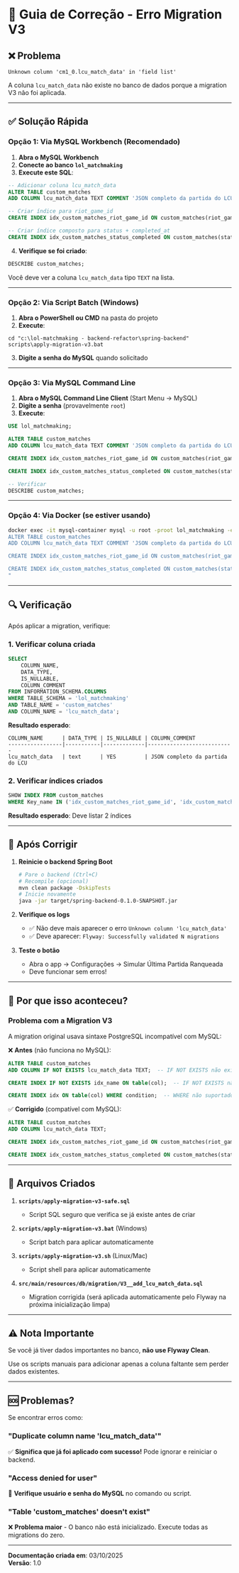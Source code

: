 # 🔧 Guia de Correção - Erro Migration V3

## ❌ Problema

```
Unknown column 'cm1_0.lcu_match_data' in 'field list'
```

A coluna `lcu_match_data` não existe no banco de dados porque a migration V3 não foi aplicada.

---

## ✅ Solução Rápida

### Opção 1: Via MySQL Workbench (Recomendado)

1. **Abra o MySQL Workbench**
2. **Conecte ao banco `lol_matchmaking`**
3. **Execute este SQL**:

```sql
-- Adicionar coluna lcu_match_data
ALTER TABLE custom_matches 
ADD COLUMN lcu_match_data TEXT COMMENT 'JSON completo da partida do LCU';

-- Criar índice para riot_game_id
CREATE INDEX idx_custom_matches_riot_game_id ON custom_matches(riot_game_id);

-- Criar índice composto para status + completed_at
CREATE INDEX idx_custom_matches_status_completed ON custom_matches(status, completed_at);
```

4. **Verifique se foi criado**:

```sql
DESCRIBE custom_matches;
```

Você deve ver a coluna `lcu_match_data` tipo `TEXT` na lista.

---

### Opção 2: Via Script Batch (Windows)

1. **Abra o PowerShell ou CMD** na pasta do projeto
2. **Execute**:

```batch
cd "c:\lol-matchmaking - backend-refactor\spring-backend"
scripts\apply-migration-v3.bat
```

3. **Digite a senha do MySQL** quando solicitado

---

### Opção 3: Via MySQL Command Line

1. **Abra o MySQL Command Line Client** (Start Menu → MySQL)
2. **Digite a senha** (provavelmente `root`)
3. **Execute**:

```sql
USE lol_matchmaking;

ALTER TABLE custom_matches 
ADD COLUMN lcu_match_data TEXT COMMENT 'JSON completo da partida do LCU';

CREATE INDEX idx_custom_matches_riot_game_id ON custom_matches(riot_game_id);

CREATE INDEX idx_custom_matches_status_completed ON custom_matches(status, completed_at);

-- Verificar
DESCRIBE custom_matches;
```

---

### Opção 4: Via Docker (se estiver usando)

```bash
docker exec -it mysql-container mysql -u root -proot lol_matchmaking -e "
ALTER TABLE custom_matches 
ADD COLUMN lcu_match_data TEXT COMMENT 'JSON completo da partida do LCU';

CREATE INDEX idx_custom_matches_riot_game_id ON custom_matches(riot_game_id);

CREATE INDEX idx_custom_matches_status_completed ON custom_matches(status, completed_at);
"
```

---

## 🔍 Verificação

Após aplicar a migration, verifique:

### 1. Verificar coluna criada

```sql
SELECT 
    COLUMN_NAME,
    DATA_TYPE,
    IS_NULLABLE,
    COLUMN_COMMENT
FROM INFORMATION_SCHEMA.COLUMNS
WHERE TABLE_SCHEMA = 'lol_matchmaking'
AND TABLE_NAME = 'custom_matches'
AND COLUMN_NAME = 'lcu_match_data';
```

**Resultado esperado**:

```
COLUMN_NAME      | DATA_TYPE | IS_NULLABLE | COLUMN_COMMENT
-----------------|-----------|-------------|---------------------------
lcu_match_data   | text      | YES         | JSON completo da partida do LCU
```

### 2. Verificar índices criados

```sql
SHOW INDEX FROM custom_matches 
WHERE Key_name IN ('idx_custom_matches_riot_game_id', 'idx_custom_matches_status_completed');
```

**Resultado esperado**: Deve listar 2 índices

---

## 🚀 Após Corrigir

1. **Reinicie o backend Spring Boot**

   ```bash
   # Pare o backend (Ctrl+C)
   # Recompile (opcional)
   mvn clean package -DskipTests
   # Inicie novamente
   java -jar target/spring-backend-0.1.0-SNAPSHOT.jar
   ```

2. **Verifique os logs**
   - ✅ Não deve mais aparecer o erro `Unknown column 'lcu_match_data'`
   - ✅ Deve aparecer: `Flyway: Successfully validated N migrations`

3. **Teste o botão**
   - Abra o app → Configurações → Simular Última Partida Ranqueada
   - Deve funcionar sem erros!

---

## 🤔 Por que isso aconteceu?

### Problema com a Migration V3

A migration original usava sintaxe PostgreSQL incompatível com MySQL:

❌ **Antes** (não funciona no MySQL):

```sql
ALTER TABLE custom_matches 
ADD COLUMN IF NOT EXISTS lcu_match_data TEXT;  -- IF NOT EXISTS não existe no MySQL

CREATE INDEX IF NOT EXISTS idx_name ON table(col);  -- IF NOT EXISTS não existe no MySQL

CREATE INDEX idx ON table(col) WHERE condition;  -- WHERE não suportado no MySQL
```

✅ **Corrigido** (compatível com MySQL):

```sql
ALTER TABLE custom_matches 
ADD COLUMN lcu_match_data TEXT;

CREATE INDEX idx_custom_matches_riot_game_id ON custom_matches(riot_game_id);

CREATE INDEX idx_custom_matches_status_completed ON custom_matches(status, completed_at);
```

---

## 📝 Arquivos Criados

1. **`scripts/apply-migration-v3-safe.sql`**
   - Script SQL seguro que verifica se já existe antes de criar

2. **`scripts/apply-migration-v3.bat`** (Windows)
   - Script batch para aplicar automaticamente

3. **`scripts/apply-migration-v3.sh`** (Linux/Mac)
   - Script shell para aplicar automaticamente

4. **`src/main/resources/db/migration/V3__add_lcu_match_data.sql`**
   - Migration corrigida (será aplicada automaticamente pelo Flyway na próxima inicialização limpa)

---

## ⚠️ Nota Importante

Se você já tiver dados importantes no banco, **não use Flyway Clean**.

Use os scripts manuais para adicionar apenas a coluna faltante sem perder dados existentes.

---

## 🆘 Problemas?

Se encontrar erros como:

### "Duplicate column name 'lcu_match_data'"

✅ **Significa que já foi aplicado com sucesso!** Pode ignorar e reiniciar o backend.

### "Access denied for user"

🔑 **Verifique usuário e senha do MySQL** no comando ou script.

### "Table 'custom_matches' doesn't exist"

❌ **Problema maior** - O banco não está inicializado. Execute todas as migrations do zero.

---

**Documentação criada em**: 03/10/2025  
**Versão**: 1.0
